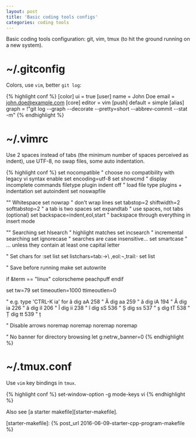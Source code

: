 ```yaml
---
layout: post
title: 'Basic coding tools configs'
categories: coding tools
---
```


Basic coding tools configuration: git, vim, tmux (to hit the ground running on
a new system).

# ~/.gitconfig

Colors, use `vim`, better `git log`:

{% highlight conf %}
[color]
	ui = true
[user]
	name = John Doe
	email = john.doe@example.com
[core]
	editor = vim
[push]
	default = simple
[alias]
	graph = !"git log --graph --decorate --pretty=short --abbrev-commit --stat -m"
{% endhighlight %}

# ~/.vimrc

Use 2 spaces instead of tabs (the minimum number of spaces perceived as
indent), use UTF-8, no swap files, some auto indentation.

{% highlight conf %}
set nocompatible                " choose no compatibility with legacy vi
syntax enable
set encoding=utf-8
set showcmd                     " display incomplete commands
filetype plugin indent off      " load file type plugins + indentation
set autoindent
set noswapfile

"" Whitespace
set nowrap                      " don't wrap lines
set tabstop=2 shiftwidth=2 softtabstop=2 " a tab is two spaces
set expandtab                   " use spaces, not tabs (optional)
set backspace=indent,eol,start  " backspace through everything in insert mode

"" Searching
set hlsearch                    " highlight matches
set incsearch                   " incremental searching
set ignorecase                  " searches are case insensitive...
set smartcase                   " ... unless they contain at least one capital letter

" Set chars for :set list
set listchars=tab:→\ ,eol:¬,trail:·
set list

" Save before running make
set autowrite

if &term == "linux"
  colorscheme peachpuff
endif

set tw=79
set timeoutlen=1000 ttimeoutlen=0

" e.g. type 'CTRL-K ia' for â
dig aA 258 " Ă
dig aa 259 " ă
dig iA 194 " Â
dig ia 226 " â
dig iI 206 " Î
dig ii 238 " î
dig sS 536 " Ș
dig ss 537 " ș
dig tT 538 " Ț
dig tt 539 " ț

" Disable arrows
noremap <Up> <NOP>
noremap <Down> <NOP>
noremap <Left> <NOP>
noremap <Right> <NOP>

" No banner for directory browsing
let g:netrw_banner=0
{% endhighlight %}

# ~/.tmux.conf

Use `vim` key bindings in `tmux`.

{% highlight conf %}
set-window-option -g mode-keys vi
{% endhighlight %}


Also see [a starter makefile][starter-makefile].

[starter-makefile]:    {% post_url 2016-06-09-starter-cpp-program-makefile %}

